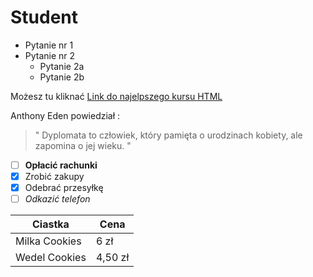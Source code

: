 # Student 

* Pytanie nr 1 
* Pytanie nr 2
  * Pytanie 2a
  * Pytanie 2b
  
Możesz tu kliknać  [Link do najelpszego kursu HTML](https://www.youtube.com/watch?v=BAju0_IS-ns)

Anthony Eden powiedział : 
>"  Dyplomata to człowiek, który pamięta o urodzinach kobiety, ale zapomina o jej wieku. "

- [ ] **Opłacić rachunki**
- [x] Zrobić zakupy
- [x] Odebrać przesyłkę 
- [ ] _Odkazić telefon_

Ciastka | Cena 
------------ | -------------
Milka Cookies | 6 zł
Wedel Cookies  | 4,50 zł
